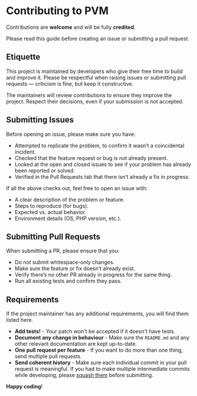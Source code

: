 # Contributing to PVM

Contributions are **welcome** and will be fully **credited**.

Please read this guide before creating an issue or submitting a pull request.


## Etiquette

This project is maintained by developers who give their free time to build and improve it.
Please be respectful when raising issues or submitting pull requests — criticism is fine, but keep it constructive.

The maintainers will review contributions to ensure they improve the project. Respect their decisions, even if your submission is not accepted.


## Submitting Issues

Before opening an issue, please make sure you have:

- Attempted to replicate the problem, to confirm it wasn’t a coincidental incident.
- Checked that the feature request or bug is not already present.
- Looked at the open and closed issues to see if your problem has already been reported or solved.
- Verified in the Pull Requests tab that there isn’t already a fix in progress.

If all the above checks out, feel free to open an issue with:

- A clear description of the problem or feature.
- Steps to reproduce (for bugs).
- Expected vs. actual behavior.
- Environment details (OS, PHP version, etc.).


## Submitting Pull Requests

When submitting a PR, please ensure that you:

- Do not submit whitespace-only changes.
- Make sure the feature or fix doesn’t already exist.
- Verify there’s no other PR already in progress for the same thing.
- Run all existing tests and confirm they pass.


## Requirements

If the project maintainer has any additional requirements, you will find them listed here.

- **Add tests!** - Your patch won't be accepted if it doesn't have tests.
- **Document any change in behaviour** - Make sure the `README.md` and any other relevant documentation are kept up-to-date.
- **One pull request per feature** - If you want to do more than one thing, send multiple pull requests.
- **Send coherent history** - Make sure each individual commit in your pull request is meaningful. If you had to make multiple intermediate commits while developing, please [squash them](http://www.git-scm.com/book/en/v2/Git-Tools-Rewriting-History#Changing-Multiple-Commit-Messages) before submitting.

**Happy coding**!